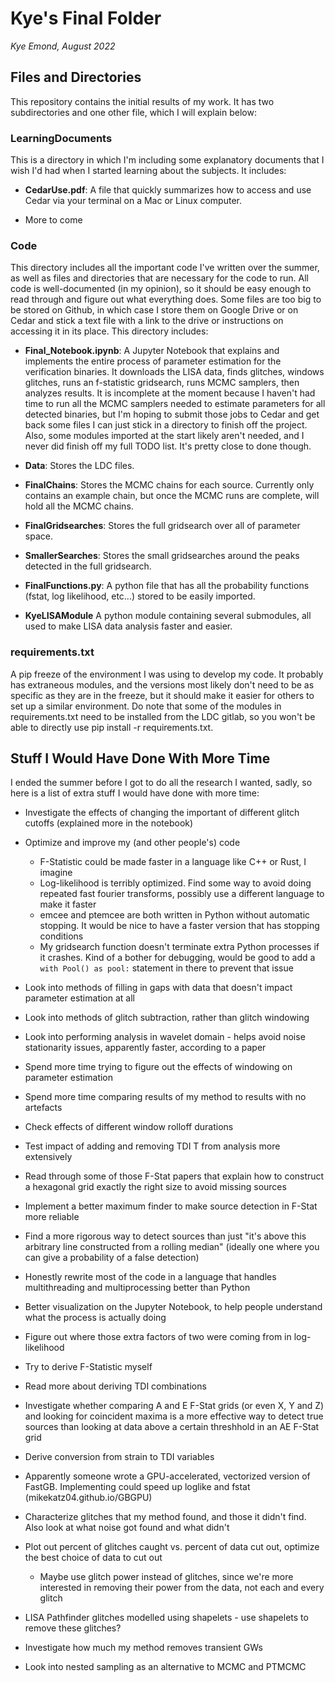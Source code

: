 # Kye's Final Folder
*Kye Emond, August 2022*

## Files and Directories

This repository contains the initial results of my work. It has two subdirectories and one other file, which I will explain below:

### LearningDocuments

This is a directory in which I'm including some explanatory documents that I wish I'd had when I started learning about the subjects. It includes:

- **CedarUse.pdf**: A file that quickly summarizes how to access and use Cedar via your terminal on a Mac or Linux computer. 

- More to come

### Code

This directory includes all the important code I've written over the summer, as well as files and directories that are necessary for the code to run. All code is well-documented (in my opinion), so it should be easy enough to read through and figure out what everything does. Some files are too big to be stored on Github, in which case I store them on Google Drive or on Cedar and stick a text file with a link to the drive or instructions on accessing it in its place. This directory includes:

- **Final_Notebook.ipynb**: A Jupyter Notebook that explains and implements the entire process of parameter estimation for the verification binaries. It downloads the LISA data, finds glitches, windows glitches, runs an f-statistic gridsearch, runs MCMC samplers, then analyzes results. It is incomplete at the moment because I haven't had time to run all the MCMC samplers needed to estimate parameters for all detected binaries, but I'm hoping to submit those jobs to Cedar and get back some files I can just stick in a directory to finish off the project. Also, some modules imported at the start likely aren't needed, and I never did finish off my full TODO list. It's pretty close to done though. 

- **Data**: Stores the LDC files. 

- **FinalChains**: Stores the MCMC chains for each source. Currently only contains an example chain, but once the MCMC runs are complete, will hold all the MCMC chains. 

- **FinalGridsearches**: Stores the full gridsearch over all of parameter space. 

- **SmallerSearches**: Stores the small gridsearches around the peaks detected in the full gridsearch. 

- **FinalFunctions.py**: A python file that has all the probability functions (fstat, log likelihood, etc...) stored to be easily imported. 

- **KyeLISAModule** A python module containing several submodules, all used to make LISA data analysis faster and easier. 

### requirements.txt

A pip freeze of the environment I was using to develop my code. It probably has extraneous modules, and the versions most likely don't need to be as specific as they are in the freeze, but it should make it easier for others to set up a similar environment. Do note that some of the modules in requirements.txt need to be installed from the LDC gitlab, so you won't be able to directly use pip install -r requirements.txt. 

## Stuff I Would Have Done With More Time

I ended the summer before I got to do all the research I wanted, sadly, so here is a list of extra stuff I would have done with more time:

- Investigate the effects of changing the important of different glitch cutoffs (explained more in the notebook)

- Optimize and improve my (and other people's) code
  - F-Statistic could be made faster in a language like C++ or Rust, I imagine
  - Log-likelihood is terribly optimized. Find some way to avoid doing repeated fast fourier transforms, possibly use a different language to make it faster
  - emcee and ptemcee are both written in Python without automatic stopping. It would be nice to have a faster version that has stopping conditions
  - My gridsearch function doesn't terminate extra Python processes if it crashes. Kind of a bother for debugging, would be good to add a `with Pool() as pool:` statement in there to prevent that issue

- Look into methods of filling in gaps with data that doesn't impact parameter estimation at all

- Look into methods of glitch subtraction, rather than glitch windowing

- Look into performing analysis in wavelet domain - helps avoid noise stationarity issues, apparently faster, according to a paper

- Spend more time trying to figure out the effects of windowing on parameter estimation

- Spend more time comparing results of my method to results with no artefacts

- Check effects of different window rolloff durations

- Test impact of adding and removing TDI T from analysis more extensively

- Read through some of those F-Stat papers that explain how to construct a hexagonal grid exactly the right size to avoid missing sources

- Implement a better maximum finder to make source detection in F-Stat more reliable

- Find a more rigorous way to detect sources than just "it's above this arbitrary line constructed from a rolling median" (ideally one where you can give a probability of a false detection)

- Honestly rewrite most of the code in a language that handles multithreading and multiprocessing better than Python

- Better visualization on the Jupyter Notebook, to help people understand what the process is actually doing

- Figure out where those extra factors of two were coming from in log-likelihood

- Try to derive F-Statistic myself

- Read more about deriving TDI combinations

- Investigate whether comparing A and E F-Stat grids (or even X, Y and Z) and looking for coincident maxima is a more effective way to detect true sources than looking at data above a certain threshhold in an AE F-Stat grid

- Derive conversion from strain to TDI variables

- Apparently someone wrote a GPU-accelerated, vectorized version of FastGB. Implementing could speed up loglike and fstat (mikekatz04.github.io/GBGPU)

- Characterize glitches that my method found, and those it didn't find. Also look at what noise got found and what didn't

- Plot out percent of glitches caught vs. percent of data cut out, optimize the best choice of data to cut out
  - Maybe use glitch power instead of glitches, since we're more interested in removing their power from the data, not each and every glitch

- LISA Pathfinder glitches modelled using shapelets - use shapelets to remove these glitches?

- Investigate how much my method removes transient GWs

- Look into nested sampling as an alternative to MCMC and PTMCMC
